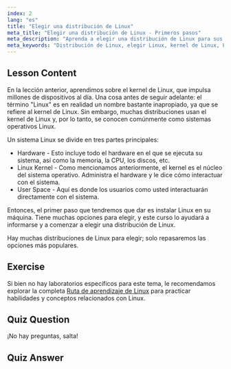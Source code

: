 ```yaml
---
index: 2
lang: "es"
title: "Elegir una distribución de Linux"
meta_title: "Elegir una distribución de Linux - Primeros pasos"
meta_description: "Aprenda a elegir una distribución de Linux para sus necesidades. Explore opciones populares y comprenda el kernel, el hardware y el espacio de usuario. ¡Comience su viaje en Linux!"
meta_keywords: "Distribución de Linux, elegir Linux, kernel de Linux, Linux para principiantes, guía de Linux, instalar Linux, tutorial de Linux"
---
```


## Lesson Content

En la lección anterior, aprendimos sobre el kernel de Linux, que impulsa millones de dispositivos al día. Una cosa antes de seguir adelante: el término "Linux" es en realidad un nombre bastante inapropiado, ya que se refiere al kernel de Linux. Sin embargo, muchas distribuciones usan el kernel de Linux y, por lo tanto, se conocen comúnmente como sistemas operativos Linux.

Un sistema Linux se divide en tres partes principales:

- Hardware - Esto incluye todo el hardware en el que se ejecuta su sistema, así como la memoria, la CPU, los discos, etc.
- Linux Kernel - Como mencionamos anteriormente, el kernel es el núcleo del sistema operativo. Administra el hardware y le dice cómo interactuar con el sistema.
- User Space - Aquí es donde los usuarios como usted interactuarán directamente con el sistema.

Entonces, el primer paso que tendremos que dar es instalar Linux en su máquina. Tiene muchas opciones para elegir, y este curso lo ayudará a informarse y a comenzar a elegir una distribución de Linux.

Hay muchas distribuciones de Linux para elegir; solo repasaremos las opciones más populares.

## Exercise

Si bien no hay laboratorios específicos para este tema, le recomendamos explorar la completa [Ruta de aprendizaje de Linux](https://labex.io/es/learn/linux) para practicar habilidades y conceptos relacionados con Linux.

## Quiz Question

¡No hay preguntas, salta!

## Quiz Answer